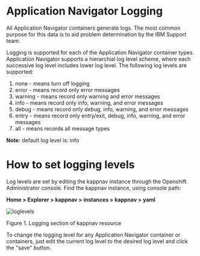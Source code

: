 # Application Navigator Logging

All Application Navigator containers generate logs. The most common purpose for this data is to aid problem determination by
the IBM Support team. 

Logging is supported for each of the Application Navigator container types.  Application Navigator supports a hierarchial
log level scheme, where each successive log level includes lower log level.  The following log levels are supported: 

1. none - means turn off logging
1. error - means record only error messages 
1. warning - means record only warning and error messages 
1. info - means record only info, warning, and error messages 
1. debug - means record only debug, info, warning, and error messages
1. entry - means record only entry/exit, debug, info, warning, and error messages 
1. all - means records all message types 

**Note:** default log level is:  info

# How to set logging levels 

Log levels are set by editing the kappnav instance through the Openshift Administrator console.  Find the kappnav instance, 
using console path: 

**Home > Explorer > kappnav > instances > kappnav > yaml**

![loglevels](https://github.com/IBM/appnav/blob/master/docs/images/loglevels.png)

Figure 1. Logging section of kappnav resource

To change the logging level for any Application Navigator container or containers,  just edit the current log level to the desired log level and click the "save" button. 
